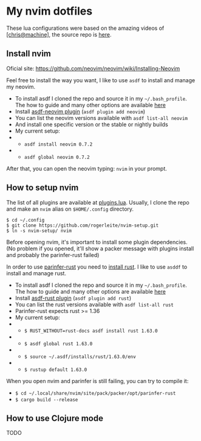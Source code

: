 
# My nvim dotfiles

These lua configurations were based on the amazing videos of [[chris@machine]](https://www.chrisatmachine.com/), the source repo is [here](https://github.com/LunarVim/Neovim-from-scratch).

## Install nvim

Oficial site: https://github.com/neovim/neovim/wiki/Installing-Neovim

Feel free to install the way you want, I like to use `asdf` to install and manage my neovim.

* To install asdf I cloned the repo and source it in my `~/.bash_profile`. The how to guide and many other options are available [here](https://asdf-vm.com/guide/getting-started.html#_2-download-asdf)
* Install [asdf-neovim plugin](https://github.com/richin13/asdf-neovim) (`asdf plugin add neovim`)
* You can list the neovim versions available with `asdf list-all neovim` 
* And install one specific version or the stable or nightly builds
* My current setup:
* * `asdf install neovim 0.7.2`
* * `asdf global neovim 0.7.2` 

After that, you can open the neovim typing: `nvim` in your prompt.

## How to setup nvim

The list of all plugins are available at [plugins.lua](https://github.com/rogerleite/nvim-setup/blob/main/lua/user/plugins.lua#L42). Usually, I clone the repo and make an `nvim` alias on `$HOME/.config` directory.

```
$ cd ~/.config
$ git clone https://github.com/rogerleite/nvim-setup.git
$ ln -s nvim-setup/ nvim
```

Before opening nvim, it's important to install some plugin dependencies. (No problem if you opened, it'll show a packer message with plugins install and probably the parinfer-rust failed)

In order to use [parinfer-rust](https://github.com/eraserhd/parinfer-rust) you need to [install rust](https://www.rust-lang.org/tools/install). I like to use `asddf` to install and manage rust.

* To install asdf I cloned the repo and source it in my `~/.bash_profile`. The how to guide and many other options are available [here](https://asdf-vm.com/guide/getting-started.html#_2-download-asdf)
* Install [asdf-rust plugin](https://github.com/asdf-community/asdf-rust) (`asdf plugin add rust`)
* You can list the rust versions available with `asdf list-all rust`
* Parinfer-rust expects rust >= 1.36
* My current setup:
* * `$ RUST_WITHOUT=rust-docs asdf install rust 1.63.0`
* * `$ asdf global rust 1.63.0`
* * `$ source ~/.asdf/installs/rust/1.63.0/env`
* * `$ rustup default 1.63.0`

When you open nvim and parinfer is still failing, you can try to compile it:
* `$ cd ~/.local/share/nvim/site/pack/packer/opt/parinfer-rust`
* `$ cargo build --release`

## How to use Clojure mode

TODO
